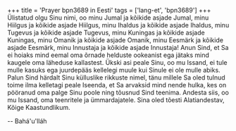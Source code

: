 +++
title = 'Prayer bpn3689 in Eesti'
tags = ['lang-et', 'bpn3689']
+++
Ülistatud olgu Sinu nimi, oo minu Jumal ja kõikide asjade Jumal, minu Hiilgus ja kõikide asjade Hiilgus, minu Ihaldus ja kõikide asjade Ihaldus, minu Tugevus ja kõikide asjade Tugevus, minu Kuningas ja kõikide asjade Kuningas, minu Omanik ja kõikide asjade Omanik, minu Eesmärk ja kõikide asjade Eesmärk, minu Innustaja ja kõikide asjade Innustaja! Anun Sind, et Sa ei hoiaks mind eemal oma õrnade helduste ookeanist ega jätaks mind kaugele oma läheduse kallastest. Ükski asi peale Sinu, oo mu Issand, ei tule mulle kasuks ega juurdepääs kellelegi muule kui Sinule ei ole mulle abiks. Palun Sind härdalt Sinu külluslike rikkuste nimel, tänu millele Sa oled tulnud toime ilma kelletagi peale Iseenda, et Sa arvaksid mind nende hulka, kes on pööranud oma palge Sinu poole ning tõusnud Sind teenima.
Andesta siis, oo mu Issand, oma teenritele ja ümmardajatele. Sina oled tõesti Alatiandestav, Kõige Kaastundlikum.

-- Bahá'u'lláh
